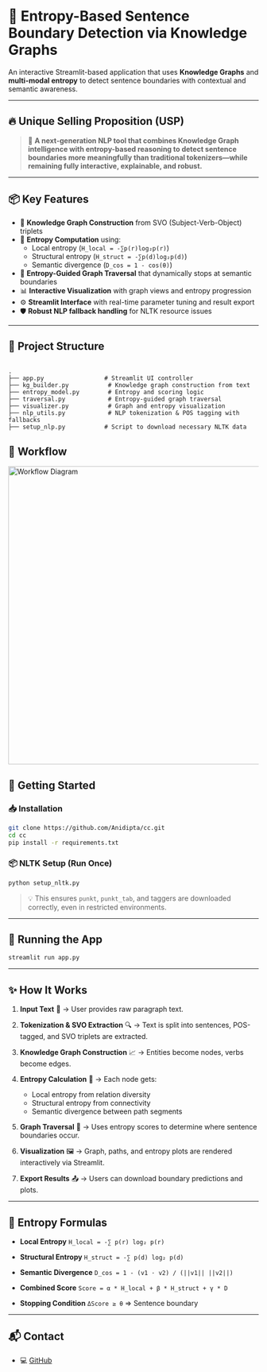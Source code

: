 # 🧠 Entropy-Based Sentence Boundary Detection via Knowledge Graphs

An interactive Streamlit-based application that uses **Knowledge Graphs** and **multi-modal entropy** to detect sentence boundaries with contextual and semantic awareness.

---

## 🔥 Unique Selling Proposition (USP)

> 🎯 **A next-generation NLP tool that combines Knowledge Graph intelligence with entropy-based reasoning to detect sentence boundaries more meaningfully than traditional tokenizers—while remaining fully interactive, explainable, and robust.**

---

## 📦 Key Features

- 🔄 **Knowledge Graph Construction** from SVO (Subject-Verb-Object) triplets  
- 📏 **Entropy Computation** using:
  - Local entropy (`H_local = -∑p(r)log₂p(r)`)
  - Structural entropy (`H_struct = -∑p(d)log₂p(d)`)
  - Semantic divergence (`D_cos = 1 - cos(θ)`)
- 🧠 **Entropy-Guided Graph Traversal** that dynamically stops at semantic boundaries
- 📊 **Interactive Visualization** with graph views and entropy progression
- ⚙️ **Streamlit Interface** with real-time parameter tuning and result export
- 🛡️ **Robust NLP fallback handling** for NLTK resource issues

---

## 📁 Project Structure

```

.
├── app.py                 # Streamlit UI controller
├── kg_builder.py           # Knowledge graph construction from text
├── entropy_model.py        # Entropy and scoring logic
├── traversal.py            # Entropy-guided graph traversal
├── visualizer.py           # Graph and entropy visualization
├── nlp_utils.py            # NLP tokenization & POS tagging with fallbacks
├── setup_nlp.py           # Script to download necessary NLTK data

````

## 🔄 Workflow

<img src="src/cc.png" alt="Workflow Diagram" width="600"/>

## 🚀 Getting Started

### 📥 Installation

```bash
git clone https://github.com/Anidipta/cc.git
cd cc
pip install -r requirements.txt
````

### 📦 NLTK Setup (Run Once)

```bash
python setup_nltk.py
```

> 💡 This ensures `punkt`, `punkt_tab`, and taggers are downloaded correctly, even in restricted environments.

---

## 🧪 Running the App

```bash
streamlit run app.py
```

---

## ✨ How It Works

1. **Input Text** 📝
   → User provides raw paragraph text.

2. **Tokenization & SVO Extraction** 🔍
   → Text is split into sentences, POS-tagged, and SVO triplets are extracted.

3. **Knowledge Graph Construction** 📈
   → Entities become nodes, verbs become edges.

4. **Entropy Calculation** 🔬
   → Each node gets:

   * Local entropy from relation diversity
   * Structural entropy from connectivity
   * Semantic divergence between path segments

5. **Graph Traversal** 🧭
   → Uses entropy scores to determine where sentence boundaries occur.

6. **Visualization** 🖼️
   → Graph, paths, and entropy plots are rendered interactively via Streamlit.

7. **Export Results** 📤
   → Users can download boundary predictions and plots.

---

## 🧠 Entropy Formulas

* **Local Entropy**
  `H_local = -∑ p(r) log₂ p(r)`

* **Structural Entropy**
  `H_struct = -∑ p(d) log₂ p(d)`

* **Semantic Divergence**
  `D_cos = 1 - (v1 · v2) / (||v1|| ||v2||)`

* **Combined Score**
  `Score = α * H_local + β * H_struct + γ * D`

* **Stopping Condition**
  `ΔScore ≥ θ` ⇒ Sentence boundary


---

## 📬 Contact
* 💻 [GitHub](https://github.com/Anidipta)
